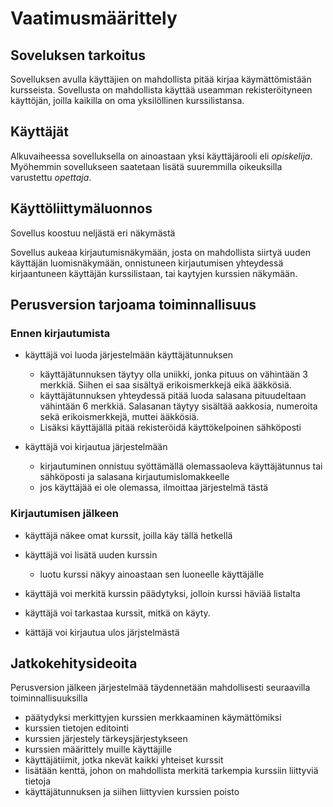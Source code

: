 # Vaatimusmäärittely
## Soveluksen tarkoitus

Sovelluksen avulla käyttäjien on mahdollista pitää kirjaa käymättömistään kursseista. Sovellusta on mahdollista käyttää useamman rekisteröityneen käyttöjän, joilla kaikilla on oma yksilöllinen kurssilistansa.

## Käyttäjät

Alkuvaiheessa sovelluksella on ainoastaan yksi käyttäjärooli eli _opiskelija_. Myöhemmin sovellukseen saatetaan lisätä suuremmilla oikeuksilla varustettu _opettaja_.

## Käyttöliittymäluonnos

Sovellus koostuu neljästä eri näkymästä
<kuva>

Sovellus aukeaa kirjautumisnäkymään, josta on mahdollista siirtyä uuden käyttäjän luomisnäkymään, onnistuneen kirjautumisen yhteydessä kirjaantuneen käyttäjän kurssilistaan, tai kaytyjen kurssien näkymään. 

## Perusversion tarjoama toiminnallisuus

### Ennen kirjautumista

* käyttäjä voi luoda järjestelmään käyttäjätunnuksen
  * käyttäjätunnuksen täytyy olla uniikki, jonka pituus on vähintään 3 merkkiä. Siihen ei saa sisältyä erikoismerkkejä eikä ääkkösiä.
  * käyttäjätunnuksen yhteydessä pitää luoda salasana pituudeltaan vähintään 6 merkkiä. Salasanan täytyy sisältää aakkosia, numeroita sekä erikoismerkkejä, muttei ääkkösiä.
  * Lisäksi käyttäjällä pitää rekisteröidä käyttökelpoinen sähköposti

* käyttäjä voi kirjautua järjestelmään
  * kirjautuminen onnistuu syöttämällä olemassaoleva käyttäjätunnus tai sähköposti ja salasana kirjautumislomakkeelle
  * jos käyttäjää ei ole olemassa, ilmoittaa järjestelmä tästä

### Kirjautumisen jälkeen

* käyttäjä näkee omat kurssit, joilla käy tällä hetkellä

* käyttäjä voi lisätä uuden kurssin
  * luotu kurssi näkyy ainoastaan sen luoneelle käyttäjälle

* käyttäjä voi merkitä kurssin päädytyksi, jolloin kurssi häviää listalta

* käyttäjä voi tarkastaa kurssit, mitkä on käyty.

*  kättäjä voi kirjautua ulos järjstelmästä

## Jatkokehitysideoita

Perusversion jälkeen järjestelmää täydennetään mahdollisesti seuraavilla toiminnallisuuksilla

  * päätydyksi merkittyjen kurssien merkkaaminen käymättömiksi
  * kurssien tietojen editointi
  * kurssien järjestely tärkeysjärjestykseen
  * kurssien määrittely muille käyttäjille
  * käyttäjätiimit, jotka nkevät kaikki yhteiset kurssit
  * lisätään kenttä, johon on mahdollista merkitä tarkempia kurssiin liittyviä tietoja
  * käyttäjätunnuksen ja siihen liittyvien kurssien poisto
